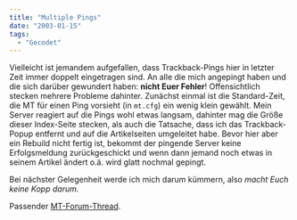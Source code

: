 ```yaml
---
title: "Multiple Pings"
date: "2003-01-15"
tags:
  - "Gecodet"
---
```


Vielleicht ist jemandem aufgefallen, dass Trackback-Pings hier in letzter Zeit immer doppelt eingetragen sind. An alle die mich angepingt haben und die sich darüber gewundert haben: **nicht Euer Fehler**! Offensichtlich stecken mehrere Probleme dahinter. Zunächst einmal ist die Standard-Zeit, die MT für einen Ping vorsieht (in `mt.cfg`) ein wenig klein gewählt. Mein Server reagiert auf die Pings wohl etwas langsam, dahinter mag die Größe dieser Index-Seite stecken, als auch die Tatsache, dass ich das Trackback-Popup entfernt und auf die Artikelseiten umgeleitet habe. Bevor hier aber ein Rebuild nicht fertig ist, bekommt der pingende Server keine Erfolgsmeldung zurückgeschickt und wenn dann jemand noch etwas in seinem Artikel ändert o.ä. wird glatt nochmal gepingt.

Bei nächster Gelegenheit werde ich mich darum kümmern, also _macht Euch keine Kopp darum._

Passender [MT-Forum-Thread](http://www.movabletype.org/cgi-bin/ikonboard/ikonboard.cgi?s=3e2555323c7bffff;act=ST;f=18;t=7303).
